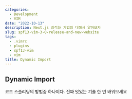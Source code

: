 ```yaml
---
categories:
  - Development
  - VIM
date: "2022-10-13"
description: Next.js 최적화 기법의 대해서 알아보자
slug: spf13-vim-3-0-release-and-new-website
tags:
  - .vimrc
  - plugins
  - spf13-vim
  - vim
title: Dynamic Import
---
```


## Dynamic Import

코드 스플리팅의 방법중 하나이다.
진짜 멋있는 기술
한 번 배워보세요
